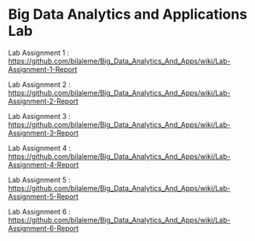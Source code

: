 # Big Data Analytics and Applications Lab

Lab Assignment 1 : https://github.com/bilaleme/Big_Data_Analytics_And_Apps/wiki/Lab-Assignment-1-Report

Lab Assignment 2 :
https://github.com/bilaleme/Big_Data_Analytics_And_Apps/wiki/Lab-Assignment-2-Report

Lab Assignment 3 :
https://github.com/bilaleme/Big_Data_Analytics_And_Apps/wiki/Lab-Assignment-3-Report

Lab Assignment 4 :
https://github.com/bilaleme/Big_Data_Analytics_And_Apps/wiki/Lab-Assignment-4-Report

Lab Assignment 5 :
https://github.com/bilaleme/Big_Data_Analytics_And_Apps/wiki/Lab-Assignment-5-Report

Lab Assignment 6 :
https://github.com/bilaleme/Big_Data_Analytics_And_Apps/wiki/Lab-Assignment-6-Report
